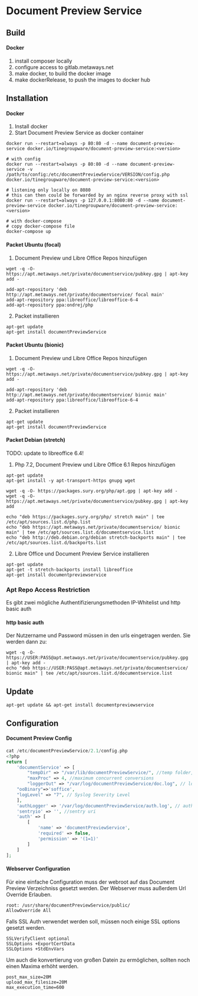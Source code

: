 # Document Preview Service
## Build
#### Docker
1. install composer locally
2. configure access to gitlab.metaways.net
3. make docker, to build the docker image
4. make dockerRelease, to push the images to docker hub

## Installation
#### Docker
1. Install docker
2. Start Document Preview Service as docker container
```shell script
docker run --restart=always -p 80:80 -d --name document-preview-service docker.io/tinegroupware/document-preview-service:<version>

# with config
docker run --restart=always -p 80:80 -d --name document-preview-service -v /path/to/config:/etc/documentPreviewService/VERSION/config.php docker.io/tinegroupware/document-preview-service:<version>

# listening only locally on 8080
# this can then could be forwarded by an nginx reverse proxy with ssl 
docker run --restart=always -p 127.0.0.1:8080:80 -d --name document-preview-service docker.io/tinegroupware/document-preview-service:<version>

# with docker-compose
# copy docker-compose file
docker-compose up
```

#### Packet Ubuntu (focal)
1. Document Preview und Libre Office Repos hinzufügen
```shell script
wget -q -O- https://apt.metaways.net/private/documentservice/pubkey.gpg | apt-key add -

add-apt-repository 'deb http://apt.metaways.net/private/documentservice/ focal main'
add-apt-repository ppa:libreoffice/libreoffice-6-4
add-apt-repository ppa:ondrej/php
```
2. Packet installieren
```shell script
apt-get update
apt-get install documentPreviewService
```

#### Packet Ubuntu (bionic)
1. Document Preview und Libre Office Repos hinzufügen
```shell script
wget -q -O- https://apt.metaways.net/private/documentservice/pubkey.gpg | apt-key add -

add-apt-repository 'deb http://apt.metaways.net/private/documentservice/ bionic main'
add-apt-repository ppa:libreoffice/libreoffice-6-4
```
2. Packet installieren
```shell script
apt-get update
apt-get install documentPreviewService
```
#### Packet Debian (stretch)
TODO: update to libreoffice 6.4!
1. Php 7.2, Document Preview und Libre Office 6.1 Repos hinzufügen
```shell script
apt-get update
apt-get install -y apt-transport-https gnupg wget

wget -q -O- https://packages.sury.org/php/apt.gpg | apt-key add -
wget -q -O- https://apt.metaways.net/private/documentservice/pubkey.gpg | apt-key add 

echo "deb https://packages.sury.org/php/ stretch main" | tee /etc/apt/sources.list.d/php.list
echo "deb https://apt.metaways.net/private/documentservice/ bionic main" | tee /etc/apt/sources.list.d/documentservice.list
echo "deb http://deb.debian.org/debian stretch-backports main" | tee /etc/apt/sources.list.d/backports.list
``` 
2. Libre Office und Document Preview Service installieren
```shell script
apt-get update
apt-get -t stretch-backports install libreoffice
apt-get install documentpreviewservice
```
### Apt Repo Access Restriction
Es gibt zwei mögliche Authentifizierungsmethoden IP-Whitelist und http basic auth
#### http basic auth
Der Nutzername und Password müssen in den urls eingetragen werden. Sie werden dann zu:
```shell script
wget -q -O- https://USER:PASS@apt.metaways.net/private/documentservice/pubkey.gpg | apt-key add -
echo "deb https://USER:PASS@apt.metaways.net/private/documentservice/ bionic main" | tee /etc/apt/sources.list.d/documentservice.list
```
## Update
```shell script
apt-get update && apt-get install documentpreviewservice
```
## Configuration
#### Document Preview Config
``` php
cat /etc/documentPreviewService/2.1/config.php
<?php
return [
    'documentService' => [
        "tempDir" => "/var/lib/documentPreviewService/", //temp folder, must be rw
        "maxProc" => 4, //maximum concurrent conversions
        "loggerOut" => "/var/log/documentPreviewService/doc.log", // log file path, must exist and be writable 
	"ooBinary"=>'soffice',
	"logLevel" => "7", // Syslog Severity Level
    ],
    'authLogger' => '/var/log/documentPreviewService/auth.log', // auth logger path, must exist and be writable 
    'sentryio' => '', //sentry uri
    'auth' => [
        [
            'name' => 'documentPreviewService',
            'required' => false,
            'permission' => '(1=1)'
        ]
    ]
];
```

#### Webserver Configuration
Für eine einfache Configuration muss der webroot auf das Document Preview
Verzeichniss gesetzt werden. Der Webserver muss außerdem Url Override Erlauben.
```
root: /usr/share/documentPreviewService/public/
AllowOverride All
``` 

Falls SSL Auth verwendet werden soll, müssen noch einige SSL options gesetzt werden.
```
SSLVerifyClient optional
SSLOptions +ExportCertData
SSLOptions +StdEnvVars
```

Um auch die konvertierung von großen Datein zu ermöglichen, sollten noch einen
Maxima erhöht werden.
```
post_max_size=20M
upload_max_filesize=20M
max_execution_time=600
```

